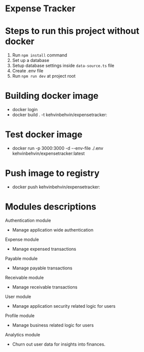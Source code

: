 # Expense Tracker

# Steps to run this project without docker

1. Run `npm install` command
2. Set up a database
3. Setup database settings inside `data-source.ts` file
4. Create .env file
5. Run `npm run dev` at project root

# Building docker image
- docker login
- docker build . -t kehvinbehvin/expensetracker:<commit>

# Test docker image
- docker run -p 3000:3000 -d --env-file ./.env kehvinbehvin/expensetracker:latest

# Push image to registry
- docker push kehvinbehvin/expensetracker:<commit>

# Modules descriptions

Authentication module
- Manage application wide authentication

Expense module
- Manage expensed transactions

Payable module
- Manage payable transactions

Receivable module
- Manage receivable transactions

User module
- Manage application security related logic for users

Profile module
- Manage business related logic for users

Analytics module
- Churn out user data for insights into finances.
